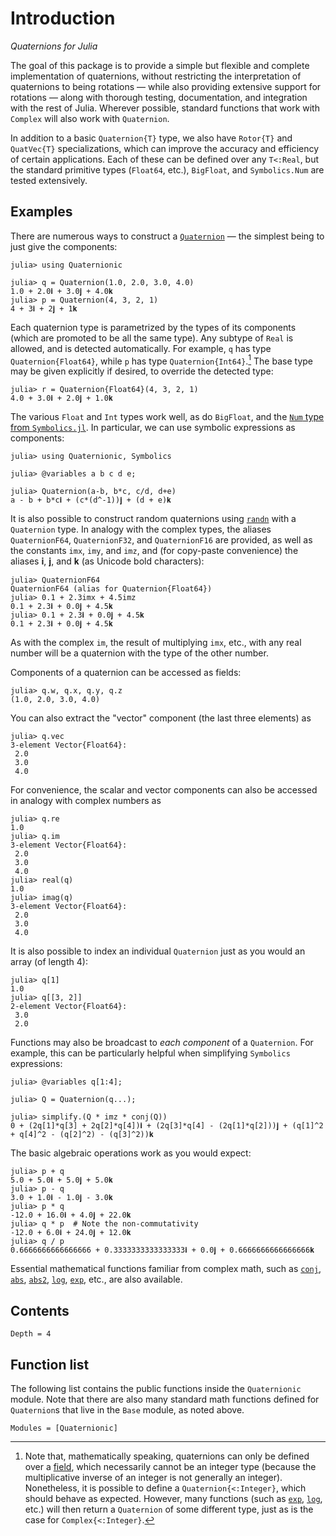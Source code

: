 # Introduction

*Quaternions for Julia*

The goal of this package is to provide a simple but flexible and complete implementation of
quaternions, without restricting the interpretation of quaternions to being rotations — while also
providing extensive support for rotations — along with thorough testing, documentation, and
integration with the rest of Julia.  Wherever possible, standard functions that work with `Complex`
will also work with `Quaternion`.

In addition to a basic `Quaternion{T}` type, we also have `Rotor{T}` and `QuatVec{T}`
specializations, which can improve the accuracy and efficiency of certain applications.  Each of
these can be defined over any `T<:Real`, but the standard primitive types (`Float64`, etc.),
`BigFloat`, and `Symbolics.Num` are tested extensively.

## Examples

There are numerous ways to construct a [`Quaternion`](@ref) — the simplest being to just give the
components:
```jldoctest example
julia> using Quaternionic

julia> q = Quaternion(1.0, 2.0, 3.0, 4.0)
1.0 + 2.0𝐢 + 3.0𝐣 + 4.0𝐤
julia> p = Quaternion(4, 3, 2, 1)
4 + 3𝐢 + 2𝐣 + 1𝐤
```
Each quaternion type is parametrized by the types of its components (which are promoted to be all
the same type).  Any subtype of `Real` is allowed, and is detected automatically.  For example,
`q` has type `Quaternion{Float64}`, while `p` has type `Quaternion{Int64}`.[^1] The base type may
be given explicitly if desired, to override the detected type:
```jldoctest example
julia> r = Quaternion{Float64}(4, 3, 2, 1)
4.0 + 3.0𝐢 + 2.0𝐣 + 1.0𝐤
```
The various `Float` and `Int` types work well, as do `BigFloat`, and the [`Num` type from
`Symbolics.jl`](https://symbolics.juliasymbolics.org/v0.1/manual/variables/#A-note-about-functions-restricted-to-Numbers-1).
In particular, we can use symbolic expressions as components:
```jldoctest symbolics
julia> using Quaternionic, Symbolics

julia> @variables a b c d e;

julia> Quaternion(a-b, b*c, c/d, d+e)
a - b + b*c𝐢 + (c*(d^-1))𝐣 + (d + e)𝐤
```
It is also possible to construct random quaternions using [`randn`](@ref) with a `Quaternion` type.
In analogy with the complex types, the aliases `QuaternionF64`, `QuaternionF32`, and `QuaternionF16`
are provided, as well as the constants `imx`, `imy`, and `imz`, and (for copy-paste convenience) the
aliases 𝐢, 𝐣, and 𝐤 (as Unicode bold characters):
```jldoctest example
julia> QuaternionF64
QuaternionF64 (alias for Quaternion{Float64})
julia> 0.1 + 2.3imx + 4.5imz
0.1 + 2.3𝐢 + 0.0𝐣 + 4.5𝐤
julia> 0.1 + 2.3𝐢 + 0.0𝐣 + 4.5𝐤
0.1 + 2.3𝐢 + 0.0𝐣 + 4.5𝐤
```
As with the complex `im`, the result of multiplying `imx`, etc., with any real number will be a
quaternion with the type of the other number.

[^1]:
    Note that, mathematically speaking, quaternions can only be defined over a
    [field](https://en.wikipedia.org/wiki/Field_(mathematics)#Definition), which necessarily cannot
    be an integer type (because the multiplicative inverse of an integer is not generally an
    integer).  Nonetheless, it is possible to define a `Quaternion{<:Integer}`, which should behave
    as expected.  However, many functions (such as [`exp`](@ref), [`log`](@ref), etc.)  will then
    return a `Quaternion` of some different type, just as is the case for `Complex{<:Integer}`.

Components of a quaternion can be accessed as fields:
```jldoctest example
julia> q.w, q.x, q.y, q.z
(1.0, 2.0, 3.0, 4.0)
```
You can also extract the "vector" component (the last three elements) as
```jldoctest example
julia> q.vec
3-element Vector{Float64}:
 2.0
 3.0
 4.0
```
For convenience, the scalar and vector components can also be accessed in analogy with complex
numbers as
```jldoctest example
julia> q.re
1.0
julia> q.im
3-element Vector{Float64}:
 2.0
 3.0
 4.0
julia> real(q)
1.0
julia> imag(q)
3-element Vector{Float64}:
 2.0
 3.0
 4.0
```
It is also possible to index an individual `Quaternion` just as you would an array (of length 4):
```jldoctest example
julia> q[1]
1.0
julia> q[[3, 2]]
2-element Vector{Float64}:
 3.0
 2.0
```
Functions may also be broadcast to *each component* of a `Quaternion`.  For example, this can be
particularly helpful when simplifying `Symbolics` expressions:
```jldoctest symbolics
julia> @variables q[1:4];

julia> Q = Quaternion(q...);

julia> simplify.(Q * imz * conj(Q))
0 + (2q[1]*q[3] + 2q[2]*q[4])𝐢 + (2q[3]*q[4] - (2q[1]*q[2]))𝐣 + (q[1]^2 + q[4]^2 - (q[2]^2) - (q[3]^2))𝐤
```

The basic algebraic operations work as you would expect:
```jldoctest example
julia> p + q
5.0 + 5.0𝐢 + 5.0𝐣 + 5.0𝐤
julia> p - q
3.0 + 1.0𝐢 - 1.0𝐣 - 3.0𝐤
julia> p * q
-12.0 + 16.0𝐢 + 4.0𝐣 + 22.0𝐤
julia> q * p  # Note the non-commutativity
-12.0 + 6.0𝐢 + 24.0𝐣 + 12.0𝐤
julia> q / p
0.6666666666666666 + 0.3333333333333333𝐢 + 0.0𝐣 + 0.6666666666666666𝐤
```
Essential mathematical functions familiar from complex math, such as [`conj`](@ref), [`abs`](@ref),
[`abs2`](@ref), [`log`](@ref), [`exp`](@ref), etc., are also available.


## Contents

```@contents
Depth = 4
```

## Function list

The following list contains the public functions inside the `Quaternionic` module.  Note that there
are also many standard math functions defined for `Quaternion`s that live in the `Base` module, as
noted above.

```@index
Modules = [Quaternionic]
```

